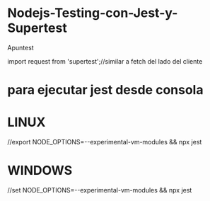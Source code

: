 # Nodejs-Testing-con-Jest-y-Supertest

 Apuntest

import request from 'supertest';//similar a fetch del lado del cliente

# para ejecutar jest desde consola

# LINUX

//export NODE_OPTIONS=--experimental-vm-modules && npx jest

# WINDOWS

//set NODE_OPTIONS=--experimental-vm-modules && npx jest
